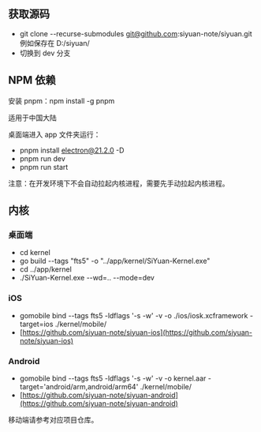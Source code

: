 ## 获取源码

- ​git clone --recurse-submodules git@github.com:siyuan-note/siyuan.git​​ 例如保存在 D:/siyuan/​​
- 切换到 dev 分支

## NPM 依赖

安装 pnpm：npm install -g pnpm​​

适用于中国大陆

桌面端进入 app 文件夹运行：

- ​pnpm install electron@21.2.0 -D​​
- ​pnpm run dev​​
- ​pnpm run start​​

注意：在开发环境下不会自动拉起内核进程，需要先手动拉起内核进程。

## 内核

### 桌面端

- ​cd kernel​​
- ​go build --tags "fts5" -o "../app/kernel/SiYuan-Kernel.exe"​​
- ​cd ../app/kernel​​
- ​./SiYuan-Kernel.exe --wd=.. --mode=dev​​

### iOS

- ​gomobile bind --tags fts5 -ldflags '-s -w' -v -o ./ios/iosk.xcframework -target=ios ./kernel/mobile/​​
- [https://github.com/siyuan-note/siyuan-ios](https://github.com/siyuan-note/siyuan-ios)

### Android

- ​gomobile bind --tags fts5 -ldflags '-s -w' -v -o kernel.aar -target='android/arm,android/arm64' ./kernel/mobile/​​
- [https://github.com/siyuan-note/siyuan-android](https://github.com/siyuan-note/siyuan-android)

移动端请参考对应项目仓库。